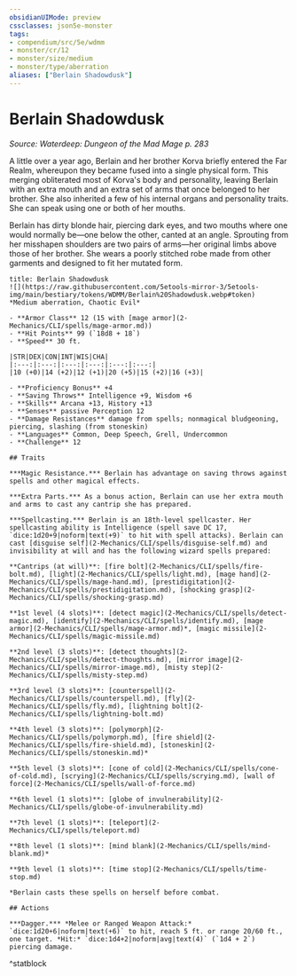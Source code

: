 ```yaml
---
obsidianUIMode: preview
cssclasses: json5e-monster
tags:
- compendium/src/5e/wdmm
- monster/cr/12
- monster/size/medium
- monster/type/aberration
aliases: ["Berlain Shadowdusk"]
---
```

# Berlain Shadowdusk
*Source: Waterdeep: Dungeon of the Mad Mage p. 283*  

A little over a year ago, Berlain and her brother Korva briefly entered the Far Realm, whereupon they became fused into a single physical form. This merging obliterated most of Korva's body and personality, leaving Berlain with an extra mouth and an extra set of arms that once belonged to her brother. She also inherited a few of his internal organs and personality traits. She can speak using one or both of her mouths.

Berlain has dirty blonde hair, piercing dark eyes, and two mouths where one would normally be—one below the other, canted at an angle. Sprouting from her misshapen shoulders are two pairs of arms—her original limbs above those of her brother. She wears a poorly stitched robe made from other garments and designed to fit her mutated form.

```ad-statblock
title: Berlain Shadowdusk
![](https://raw.githubusercontent.com/5etools-mirror-3/5etools-img/main/bestiary/tokens/WDMM/Berlain%20Shadowdusk.webp#token)
*Medium aberration, Chaotic Evil*

- **Armor Class** 12 (15 with [mage armor](2-Mechanics/CLI/spells/mage-armor.md))
- **Hit Points** 99 (`18d8 + 18`)
- **Speed** 30 ft.

|STR|DEX|CON|INT|WIS|CHA|
|:---:|:---:|:---:|:---:|:---:|:---:|
|10 (+0)|14 (+2)|12 (+1)|20 (+5)|15 (+2)|16 (+3)|

- **Proficiency Bonus** +4
- **Saving Throws** Intelligence +9, Wisdom +6
- **Skills** Arcana +13, History +13
- **Senses** passive Perception 12
- **Damage Resistances** damage from spells; nonmagical bludgeoning, piercing, slashing (from stoneskin)
- **Languages** Common, Deep Speech, Grell, Undercommon
- **Challenge** 12

## Traits

***Magic Resistance.*** Berlain has advantage on saving throws against spells and other magical effects.

***Extra Parts.*** As a bonus action, Berlain can use her extra mouth and arms to cast any cantrip she has prepared.

***Spellcasting.*** Berlain is an 18th-level spellcaster. Her spellcasting ability is Intelligence (spell save DC 17, `dice:1d20+9|noform|text(+9)` to hit with spell attacks). Berlain can cast [disguise self](2-Mechanics/CLI/spells/disguise-self.md) and invisibility at will and has the following wizard spells prepared:

**Cantrips (at will)**: [fire bolt](2-Mechanics/CLI/spells/fire-bolt.md), [light](2-Mechanics/CLI/spells/light.md), [mage hand](2-Mechanics/CLI/spells/mage-hand.md), [prestidigitation](2-Mechanics/CLI/spells/prestidigitation.md), [shocking grasp](2-Mechanics/CLI/spells/shocking-grasp.md)

**1st level (4 slots)**: [detect magic](2-Mechanics/CLI/spells/detect-magic.md), [identify](2-Mechanics/CLI/spells/identify.md), [mage armor](2-Mechanics/CLI/spells/mage-armor.md)*, [magic missile](2-Mechanics/CLI/spells/magic-missile.md)

**2nd level (3 slots)**: [detect thoughts](2-Mechanics/CLI/spells/detect-thoughts.md), [mirror image](2-Mechanics/CLI/spells/mirror-image.md), [misty step](2-Mechanics/CLI/spells/misty-step.md)

**3rd level (3 slots)**: [counterspell](2-Mechanics/CLI/spells/counterspell.md), [fly](2-Mechanics/CLI/spells/fly.md), [lightning bolt](2-Mechanics/CLI/spells/lightning-bolt.md)

**4th level (3 slots)**: [polymorph](2-Mechanics/CLI/spells/polymorph.md), [fire shield](2-Mechanics/CLI/spells/fire-shield.md), [stoneskin](2-Mechanics/CLI/spells/stoneskin.md)*

**5th level (3 slots)**: [cone of cold](2-Mechanics/CLI/spells/cone-of-cold.md), [scrying](2-Mechanics/CLI/spells/scrying.md), [wall of force](2-Mechanics/CLI/spells/wall-of-force.md)

**6th level (1 slots)**: [globe of invulnerability](2-Mechanics/CLI/spells/globe-of-invulnerability.md)

**7th level (1 slots)**: [teleport](2-Mechanics/CLI/spells/teleport.md)

**8th level (1 slots)**: [mind blank](2-Mechanics/CLI/spells/mind-blank.md)*

**9th level (1 slots)**: [time stop](2-Mechanics/CLI/spells/time-stop.md)

*Berlain casts these spells on herself before combat.

## Actions

***Dagger.*** *Melee or Ranged Weapon Attack:* `dice:1d20+6|noform|text(+6)` to hit, reach 5 ft. or range 20/60 ft., one target. *Hit:* `dice:1d4+2|noform|avg|text(4)` (`1d4 + 2`) piercing damage.
```
^statblock